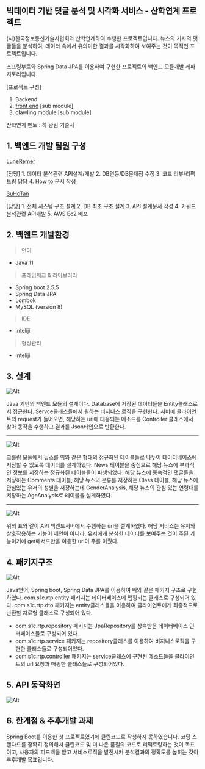 ﻿
## **빅데이터 기반 댓글 분석 및 시각화 서비스** - 산학연계 프로젝트

(사)한국정보통신기술사협회와 산학연계하여 수행한 프로젝트입니다. 뉴스의 기사의 댓글들을 분석하여, 데이터 속에서 유의미한 결과를 시각화하여 보여주는 것이 목적인 프로젝트입니다. 

스프링부트와 Spring Data JPA를 이용하여 구현한 프로젝트의 백엔드 모듈개발 레파지토리입니다.

[프로젝트 구성]
1. Backend
2. <a href="https://github.com/CSID-DGU/3S1C_frontend/tree/359ee640e65d83b68986a23eefa58104f1473afe"> front end</a> [sub module]
3. <a hrefc="https://github.com/LuneRemer/CrawlingModule_NaverNews.git"> clawling module</a> [sub module]

산학연계 멘토 : 하 광림 기술사

## 1. 백엔드 개발 팀원 구성

<p><a href="https://github.com/LuneRemer">LuneRemer</a> <p>
[담당]
1. 데이터 분석관련 API설계/개발
2. DB연동/DB문제점 수정
3. 코드 리뷰/리팩토링 담당
4. How to 문서 작성

<p><a href="https://github.com/SuHoTan">SuHoTan</a> <p>
[담당]
1.  전체 시스템 구조 설계
2.  DB 최초 구조 설계
3.  API 설계문서 작성
4. 키워드 분석관련 API개발
5. AWS Ec2 배포

## 2. 백엔드 개발환경
<blockquote> 
<p> 언어</p>
</blockquote>
<ul>
<li>Java 11</li>
</ul>
<blockquote> 
<p> 프레임워크 & 라이브러리</p>
</blockquote>
<ul>
<li>Spring boot 2.5.5</li>
<li>Spring Data JPA</li>
<li>Lombok</li>
<li>MySQL (version 8)</li>
</ul>
<blockquote> 
<p> IDE</p>
</blockquote>
<ul>
<li>Inteliji</li>
</ul>
</blockquote>

<blockquote> 
<p> 형상관리 </p>
</blockquote>
<ul>
<li>Inteliji</li>
</ul>
</blockquote>
</ul>

## 3. 설계
<p><img src="md/backend1.PNG" alt="Alt"></p>
Java 기반의 백엔드 모듈의 설계이다. Database에 저장된 데이터들을 Entity클래스로서 접근한다. Servce클래스들에서 원하는 비지니스 로직을 구현한다. 서버에 클라이언트의 request가 들어오면, 해당하는 url에 대응되는 메소드를 Controller 클래스에서 찾아 동작을 수행하고 결과를 Json타입으로 반환한다.
<hr>
<p><img src="md/DB.PNG" alt="Alt"></p>
크롤링 모듈에서 뉴스를 위와 같은 형태의 정규화된 테이블들로 나누어 데이터베이스에 저장할 수 있도록 데이터를 설계하였다. News 테이블을 중심으로 해당 뉴스에 부과적인 정보를 저장하는 정규화된 테이블들이 파생되었다. 해당 뉴스에 종속적인 댓글들을 저장하는 Comments 테이블, 해당 뉴스의 분류를 저장하는 Class 테이블, 해당 뉴스에 관심있는 유저의 성별을 저장하는데 GenderAnalysis, 해당 뉴스의 관심 있는 연령대를 저장하는 AgeAnalysis로 테이블을 설계하였다.
<hr>
<p><img src="md/apitable.PNG" alt="Alt"></p>
위의 표와 같이 API 백엔드서버에서 수행하는 url을 설계하였다. 해당 서비스는 유저와 상호작용하는 기능이 메인이 아니라, 유저에게 분석한 데이터를 보여주는 것이 주된 기능이기에 get메서드만을 이용한 url이 주를 이뤘다.

## 4. 패키지구조
<p><img src="md/package.PNG" alt="Alt"></p>
Java언어, Spring boot, Spring Data JPA를 이용하여 위와 같은 패키지 구조로 구현하였다. com.s1c.rtp.entity 패키지는 데이터베이스에 맵핑되는 클래스로 구성되어 있다. com.s1c.rtp.dto 패키지는 entity클래스들을 이용하여 클라이언트에게 최종적으로 반환할 자료형 클래스로 구성되어 있다.

- com.s1c.rtp.repository 패키지는 JpaRepository를 상속받은 데이터베이스 인터페이스들로 구성되어 있다.
- com.s1c.rtp.service 패키지는 repository클래스를 이용하여 비지니스로직을 구현한 클래스들로 구성되어있다.
- com.s1c.rtp.controller 패키지는 service클래스에 구현된 메소드들을 클라이언트의 url 요청과 매핑한 클래스들로 구성되어있다.

## 5.  API 동작화면
<p><img src="md/screen.PNG" alt="Alt"></p>

## 6. 한계점 & 추후개발 과제
Spring Boot를 이용한 첫 프로젝트였기에 클린코드로 작성하지 못하였습니다. 코딩 스탠다드를 정확히 정의해서 클린코드 및 더 나은 품질의 코드로 리팩토링하는 것이 목표이고, 사용자의 피드백을 받고 서비스로직을 발전시켜 분석결과의 정확도를 높히는 것이 추후개발 목표입니다.

